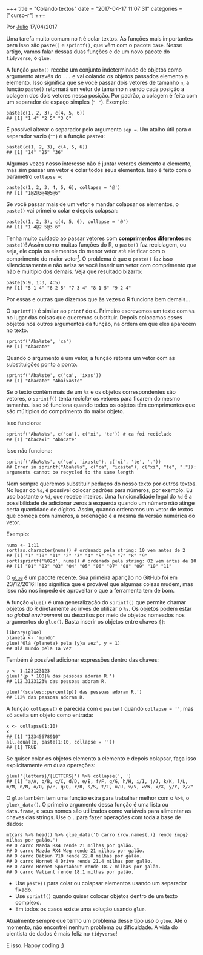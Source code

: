 +++
title = "Colando textos"
date = "2017-04-17 11:07:31"
categories = ["curso-r"]
+++

<p class="text-muted text-uppercase mb-small text-right">
Por <a href="http://curso-r.com/author/julio">Julio</a> 17/04/2017
</p>
<p>
Uma tarefa muito comum no <code>R</code> é colar textos. As funções mais
importantes para isso são <code>paste()</code> e <code>sprintf()</code>,
que vêm com o pacote <code>base</code>. Nesse artigo, vamos falar dessas
duas funções e de um novo pacote do <code>tidyverse</code>, o
<code>glue</code>.
</p>
<p>
A função <code>paste()</code> recebe um conjunto indeterminado de
objetos como argumento através do <code>...</code> e vai colando os
objetos passados elemento a elemento. Isso significa que se você passar
dois vetores de tamanho <code>n</code>, a função <code>paste()</code>
retornará um vetor de tamanho <code>n</code> sendo cada posição a
colagem dos dois vetores nessa posição. Por padrão, a colagem é feita
com um separador de espaço simples (<code>" "</code>). Exemplo:
</p>
<pre class="r"><code>paste(c(1, 2, 3), c(4, 5, 6))
## [1] &quot;1 4&quot; &quot;2 5&quot; &quot;3 6&quot;</code></pre>
<p>
É possível alterar o separador pelo argumento <code>sep =</code>. Um
atalho útil para o separador vazio (<code>""</code>) é a função
<code>paste0</code>:
</p>
<pre class="r"><code>paste0(c(1, 2, 3), c(4, 5, 6))
## [1] &quot;14&quot; &quot;25&quot; &quot;36&quot;</code></pre>
<p>
Algumas vezes nosso interesse não é juntar vetores elemento a elemento,
mas sim passar um vetor e colar todos seus elementos. Isso é feito com o
parâmetro <code>collapse =</code>:
</p>
<pre class="r"><code>paste(c(1, 2, 3, 4, 5, 6), collapse = &apos;@&apos;)
## [1] &quot;1@2@3@4@5@6&quot;</code></pre>
<p>
Se você passar mais de um vetor e mandar colapsar os elementos, o
<code>paste()</code> vai primeiro colar e depois colapsar:
</p>
<pre class="r"><code>paste(c(1, 2, 3), c(4, 5, 6), collapse = &apos;@&apos;)
## [1] &quot;1 4@2 5@3 6&quot;</code></pre>
<p>
Tenha muito cuidado ao passar vetores com <strong>comprimentos
diferentes</strong> no <code>paste()</code>! Assim como muitas funções
do R, o <code>paste()</code> faz reciclagem, ou seja, ele copia os
elementos do menor vetor até ele ficar com o comprimento do maior
vetor<a href="http://curso-r.com/blog/2017/04/17/2017-04-08-glue/#fn1" class="footnoteRef" id="fnref1"><sup>1</sup></a>.
O problema é que o <code>paste()</code> faz isso silenciosamente e não
avisa se você inserir um vetor com comprimento que não é múltiplo dos
demais. Veja que resultado bizarro:
</p>
<pre class="r"><code>paste(5:9, 1:3, 4:5)
## [1] &quot;5 1 4&quot; &quot;6 2 5&quot; &quot;7 3 4&quot; &quot;8 1 5&quot; &quot;9 2 4&quot;</code></pre>
<p>
Por essas e outras que dizemos que às vezes o R funciona bem demais…
</p>

<p>
O <code>sprintf()</code> é similar ao <code>printf</code> do
<code>C</code>. Primeiro escrevemos um texto com <code>%s</code> no
lugar das coisas que queremos substituir. Depois colocamos esses objetos
nos outros argumentos da função, na ordem em que eles aparecem no texto.
</p>
<pre class="r"><code>sprintf(&apos;Aba%ste&apos;, &apos;ca&apos;)
## [1] &quot;Abacate&quot;</code></pre>
<p>
Quando o argumento é um vetor, a função retorna um vetor com as
substituições ponto a ponto.
</p>
<pre class="r"><code>sprintf(&apos;Aba%ste&apos;, c(&apos;ca&apos;, &apos;ixas&apos;))
## [1] &quot;Abacate&quot; &quot;Abaixaste&quot;</code></pre>
<p>
Se o texto contém mais de um <code>%s</code> e os objetos
correspondentes são vetores, o <code>sprintf()</code> tenta
<em>reciclar</em> os vetores para ficarem do mesmo tamanho. Isso só
funciona quando todos os objetos têm comprimentos que são múltiplos do
comprimento do maior objeto.
</p>
<p>
Isso funciona:
</p>
<pre class="r"><code>sprintf(&apos;Aba%s%s&apos;, c(&apos;ca&apos;), c(&apos;xi&apos;, &apos;te&apos;)) # ca foi reciclado
## [1] &quot;Abacaxi&quot; &quot;Abacate&quot;</code></pre>
<p>
Isso não funciona:
</p>
<pre class="r"><code>sprintf(&apos;Aba%s%s&apos;, c(&apos;ca&apos;, &apos;ixaste&apos;), c(&apos;xi&apos;, &apos;te&apos;, &apos;.&apos;))
## Error in sprintf(&quot;Aba%s%s&quot;, c(&quot;ca&quot;, &quot;ixaste&quot;), c(&quot;xi&quot;, &quot;te&quot;, &quot;.&quot;)): arguments cannot be recycled to the same length</code></pre>
<p>
Nem sempre queremos substituir pedaços do nosso texto por outros textos.
No lugar do <code>%s</code>, é possível colocar padrões para números,
por exemplo. Eu uso bastante o <code>%d</code>, que recebe inteiros. Uma
funcionalidade legal do <code>%d</code> é a possibilidade de adicionar
zeros à esquerda quando um número não atinge certa quantidade de
dígitos. Assim, quando ordenamos um vetor de textos que começa com
números, a ordenação é a mesma da versão numérica do vetor.
</p>
<p>
Exemplo:
</p>
<pre class="r"><code>nums &lt;- 1:11
sort(as.character(nums)) # ordenado pela string: 10 vem antes de 2
## [1] &quot;1&quot; &quot;10&quot; &quot;11&quot; &quot;2&quot; &quot;3&quot; &quot;4&quot; &quot;5&quot; &quot;6&quot; &quot;7&quot; &quot;8&quot; &quot;9&quot;
sort(sprintf(&apos;%02d&apos;, nums)) # ordenado pela string: 02 vem antes de 10
## [1] &quot;01&quot; &quot;02&quot; &quot;03&quot; &quot;04&quot; &quot;05&quot; &quot;06&quot; &quot;07&quot; &quot;08&quot; &quot;09&quot; &quot;10&quot; &quot;11&quot;</code></pre>

<p>
O <a href="https://github.com/tidyverse/glue"><code>glue</code></a> é um
pacote recente. Sua primeira aparição no GitHub foi em 23/12/2016! Isso
significa que é provável que algumas coisas mudem, mas isso não nos
impede de aproveitar o que a ferramenta tem de bom.
</p>
<p>
A função <code>glue()</code> é uma generalização do
<code>sprintf()</code> que permite chamar objetos do R diretamente ao
invés de utilizar o <code>%s</code>. Os objetos podem estar no
<em>global environment</em> ou descritos por meio de objetos nomeados
nos argumentos do <code>glue()</code>. Basta inserir os objetos entre
chaves <code>{}</code>:
</p>
<pre class="r"><code>library(glue)
planeta &lt;- &apos;mundo&apos;
glue(&apos;Ol&#xE1; {planeta} pela {y}a vez&apos;, y = 1)
## Ol&#xE1; mundo pela 1a vez</code></pre>
<p>
Tembém é possível adicionar expressões dentro das chaves:
</p>
<pre class="r"><code>p &lt;- 1.123123123
glue(&apos;{p * 100}% das pessoas adoram R.&apos;)
## 112.3123123% das pessoas adoram R.</code></pre>
<pre class="r"><code>glue(&apos;{scales::percent(p)} das pessoas adoram R.&apos;)
## 112% das pessoas adoram R.</code></pre>
<p>
A função <code>collapse()</code> é parecida com o <code>paste()</code>
quando <code>collapse = ''</code>, mas só aceita um objeto como entrada:
</p>
<pre class="r"><code>x &lt;- collapse(1:10)
x
## [1] &quot;12345678910&quot;
all.equal(x, paste(1:10, collapse = &apos;&apos;))
## [1] TRUE</code></pre>
<p>
Se quiser colar os objetos elemento a elemento e depois colapsar, faça
isso explicitamente em duas operações:
</p>
<pre class="r"><code>glue(&apos;{letters}/{LETTERS}&apos;) %&gt;% collapse(&apos;, &apos;)
## [1] &quot;a/A, b/B, c/C, d/D, e/E, f/F, g/G, h/H, i/I, j/J, k/K, l/L, m/M, n/N, o/O, p/P, q/Q, r/R, s/S, t/T, u/U, v/V, w/W, x/X, y/Y, z/Z&quot;</code></pre>
<p>
O <code>glue</code> também tem uma função extra para trabalhar melhor
com o <code>%&gt;%</code>, o <code>glue\_data()</code>. O primeiro
argumento dessa função é uma lista ou <code>data.frame</code>, e seus
nomes são utilizados como variáveis para alimentar as chaves das
strings. Use o <code>.</code> para fazer operações com toda a base de
dados:
</p>
<pre class="r"><code>mtcars %&gt;% head() %&gt;% glue_data(&apos;O carro {row.names(.)} rende {mpg} milhas por gal&#xE3;o.&apos;)
## O carro Mazda RX4 rende 21 milhas por gal&#xE3;o.
## O carro Mazda RX4 Wag rende 21 milhas por gal&#xE3;o.
## O carro Datsun 710 rende 22.8 milhas por gal&#xE3;o.
## O carro Hornet 4 Drive rende 21.4 milhas por gal&#xE3;o.
## O carro Hornet Sportabout rende 18.7 milhas por gal&#xE3;o.
## O carro Valiant rende 18.1 milhas por gal&#xE3;o.</code></pre>

<ul>
<li>
Use <code>paste()</code> para colar ou colapsar elementos usando um
separador fixado.
</li>
<li>
Use <code>sprintf()</code> quando quiser colocar objetos dentro de um
texto complexo.
</li>
<li>
Em todos os casos existe uma solução usando <code>glue</code>.
</li>
</ul>
<p>
Atualmente sempre que tenho um problema desse tipo uso o
<code>glue</code>. Até o momento, não encontrei nenhum problema ou
dificuldade. A vida do cientista de dados é mais feliz no
<code>tidyverse</code>!
</p>
<p>
É isso. Happy coding ;)
</p>

